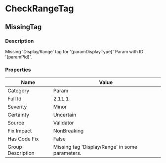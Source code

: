 ﻿---  
uid: Validator_2_11_1  
---

# CheckRangeTag

## MissingTag

### Description

Missing 'Display\/Range' tag for '{paramDisplayType}' Param with ID '{paramPid}'.

### Properties

| Name              | Value                                            |
| ----------------- | ------------------------------------------------ |
| Category          | Param                                            |
| Full Id           | 2.11.1                                           |
| Severity          | Minor                                            |
| Certainty         | Uncertain                                        |
| Source            | Validator                                        |
| Fix Impact        | NonBreaking                                      |
| Has Code Fix      | False                                            |
| Group Description | Missing tag 'Display\/Range' in some parameters. |
